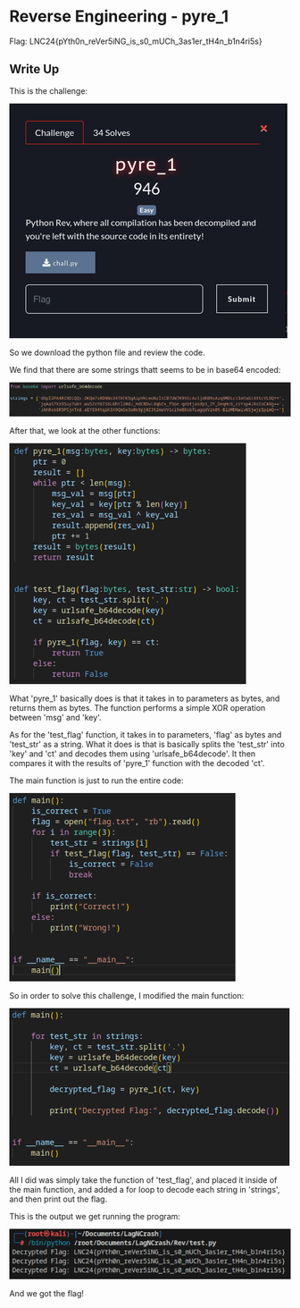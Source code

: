 # Reverse Engineering - pyre_1
Flag: LNC24{pYth0n_reVer5iNG_is_s0_mUCh_3as1er_tH4n_b1n4ri5s}

## Write Up
This is the challenge:

![](./Images/image1.png)

So we download the python file and review the code.

We find that there are some strings thatt seems to be in base64 encoded:

![](./Images/image2.png)

After that, we look at the other functions:

![](./Images/image3.png)

What 'pyre_1' basically does is that it takes in to parameters as bytes, and returns them as bytes. The function performs a simple XOR operation between 'msg' and 'key'.

As for the 'test_flag' function, it takes in to parameters, 'flag' as bytes and 'test_str' as a string. What it does is that is basically splits the 'test_str' into 'key' and 'ct' and decodes them using 'urlsafe_b64decode'. It then compares it with the results of 'pyre_1' function with the decoded 'ct'.

The main function is just to run the entire code:

![](./Images/image4.png)

So in order to solve this challenge, I modified the main function:

![](./Images/image5.png)

All I did was simply take the function of 'test_flag', and placed it inside of the main function, and added a for loop to decode each string in 'strings', and then print out the flag.

This is the output we get running the program:

![](./Images/image6.png)

And we got the flag!